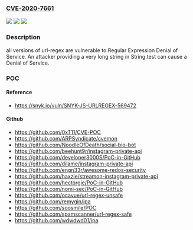 ### [CVE-2020-7661](https://cve.mitre.org/cgi-bin/cvename.cgi?name=CVE-2020-7661)
![](https://img.shields.io/static/v1?label=Product&message=url-regex&color=blue)
![](https://img.shields.io/static/v1?label=Version&message=n%2Fa&color=blue)
![](https://img.shields.io/static/v1?label=Vulnerability&message=Regular%20Expression%20Denial%20of%20Service&color=brighgreen)

### Description

all versions of url-regex are vulnerable to Regular Expression Denial of Service. An attacker providing a very long string in String.test can cause a Denial of Service.

### POC

#### Reference
- https://snyk.io/vuln/SNYK-JS-URLREGEX-569472

#### Github
- https://github.com/0xT11/CVE-POC
- https://github.com/ARPSyndicate/cvemon
- https://github.com/NoodleOfDeath/social-bio-bot
- https://github.com/beehunt9r/instagram-private-api
- https://github.com/developer3000S/PoC-in-GitHub
- https://github.com/dilame/instagram-private-api
- https://github.com/engn33r/awesome-redos-security
- https://github.com/haxzie/streamon-instagram-private-api
- https://github.com/hectorgie/PoC-in-GitHub
- https://github.com/nomi-sec/PoC-in-GitHub
- https://github.com/ocavue/url-regex-unsafe
- https://github.com/remygin/ipa
- https://github.com/soosmile/POC
- https://github.com/spamscanner/url-regex-safe
- https://github.com/wdwdwd01/ipa

